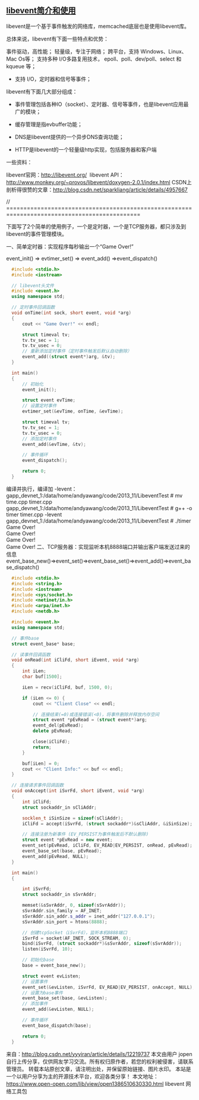 ## [libevent简介和使用](https://www.open-open.com/lib/view/open1386510630330.html)
libevent是一个基于事件触发的网络库，memcached底层也是使用libevent库。

总体来说，libevent有下面一些特点和优势：

事件驱动，高性能；
轻量级，专注于网络； 
跨平台，支持 Windows、Linux、Mac Os等； 
支持多种 I/O多路复用技术， epoll、poll、dev/poll、select 和kqueue 等； 
* 支持 I/O，定时器和信号等事件；

 

libevent有下面几大部分组成：

* 事件管理包括各种IO（socket）、定时器、信号等事件，也是libevent应用最广的模块；

* 缓存管理是指evbuffer功能；

* DNS是libevent提供的一个异步DNS查询功能；

* HTTP是libevent的一个轻量级http实现，包括服务器和客户端

 

一些资料：

libevent官网：http://libevent.org/&nbsp;
libevent API：http://www.monkey.org/~provos/libevent/doxygen-2.0.1/index.html
CSDN上剖析得很赞的文章：http://blog.csdn.net/sparkliang/article/details/4957667</p>

 

// =============================================================================================

 

下面写了2个简单的使用例子，一个是定时器，一个是TCP服务器，都只涉及到libevent的事件管理模块。

 

一、简单定时器：实现程序每秒输出一个“Game Over!”

event_init() => evtimer_set() => event_add() =>event_dispatch()
```cpp
  #include <stdio.h>  
  #include <iostream>  

  // libevent头文件  
  #include <event.h>  
  using namespace std;  

  // 定时事件回调函数  
  void onTime(int sock, short event, void *arg)  
  {  
      cout << "Game Over!" << endl;  

      struct timeval tv;  
      tv.tv_sec = 1;  
      tv.tv_usec = 0;  
      // 重新添加定时事件（定时事件触发后默认自动删除）  
      event_add((struct event*)arg, &tv);  
  }  

  int main()  
  {  
      // 初始化  
      event_init();  

      struct event evTime;  
      // 设置定时事件  
      evtimer_set(&evTime, onTime, &evTime);  

      struct timeval tv;  
      tv.tv_sec = 1;  
      tv.tv_usec = 0;  
      // 添加定时事件  
      event_add(&evTime, &tv);  

      // 事件循环  
      event_dispatch();  

      return 0;  
  }  
  ```
  编译并执行，编译加 -levent：
    gapp_devnet_1:/data/home/andyawang/code/2013_11/LibeventTest # mv time.cpp timer.cpp  
  gapp_devnet_1:/data/home/andyawang/code/2013_11/LibeventTest # g++ -o timer timer.cpp -levent  
  gapp_devnet_1:/data/home/andyawang/code/2013_11/LibeventTest # ./timer   
  Game Over!  
  Game Over!  
  Game Over!  
  Game Over!  二、TCP服务器：实现监听本机8888端口并输出客户端发送过来的信息
event_base_new()=>event_set()=>event_base_set()=>event_add()=>event_base_dispatch()
```cpp
  #include <stdio.h>  
  #include <string.h>  
  #include <iostream>  
  #include <sys/socket.h>      
  #include <netinet/in.h>      
  #include <arpa/inet.h>      
  #include <netdb.h>  

  #include <event.h>  
  using namespace std;  

  // 事件base  
  struct event_base* base;  

  // 读事件回调函数  
  void onRead(int iCliFd, short iEvent, void *arg)  
  {  
      int iLen;  
      char buf[1500];  

      iLen = recv(iCliFd, buf, 1500, 0);  

      if (iLen <= 0) {  
          cout << "Client Close" << endl;  

          // 连接结束(=0)或连接错误(<0)，将事件删除并释放内存空间  
          struct event *pEvRead = (struct event*)arg;  
          event_del(pEvRead);  
          delete pEvRead;  

          close(iCliFd);  
          return;  
      }  

      buf[iLen] = 0;  
      cout << "Client Info:" << buf << endl;  
  }  

  // 连接请求事件回调函数  
  void onAccept(int iSvrFd, short iEvent, void *arg)  
  {  
      int iCliFd;  
      struct sockaddr_in sCliAddr;  

      socklen_t iSinSize = sizeof(sCliAddr);  
      iCliFd = accept(iSvrFd, (struct sockaddr*)&sCliAddr, &iSinSize);  

      // 连接注册为新事件 (EV_PERSIST为事件触发后不默认删除)  
      struct event *pEvRead = new event;  
      event_set(pEvRead, iCliFd, EV_READ|EV_PERSIST, onRead, pEvRead);  
      event_base_set(base, pEvRead);  
      event_add(pEvRead, NULL);  
  }  

  int main()  
  {  

      int iSvrFd;    
      struct sockaddr_in sSvrAddr;  

      memset(&sSvrAddr, 0, sizeof(sSvrAddr));    
      sSvrAddr.sin_family = AF_INET;    
      sSvrAddr.sin_addr.s_addr = inet_addr("127.0.0.1");      
      sSvrAddr.sin_port = htons(8888);     

      // 创建tcpSocket（iSvrFd），监听本机8888端口    
      iSvrFd = socket(AF_INET, SOCK_STREAM, 0);    
      bind(iSvrFd, (struct sockaddr*)&sSvrAddr, sizeof(sSvrAddr));    
      listen(iSvrFd, 10);  

      // 初始化base  
      base = event_base_new();  

      struct event evListen;  
      // 设置事件  
      event_set(&evListen, iSvrFd, EV_READ|EV_PERSIST, onAccept, NULL);  
      // 设置为base事件  
      event_base_set(base, &evListen);  
      // 添加事件  
      event_add(&evListen, NULL);  

      // 事件循环  
      event_base_dispatch(base);  

      return 0;  
  }  
 ```
  来自：http://blog.csdn.net/yyyiran/article/details/12219737
 本文由用户 jopen 自行上传分享，仅供网友学习交流。所有权归原作者，若您的权利被侵害，请联系管理员。
 转载本站原创文章，请注明出处，并保留原始链接、图片水印。
 本站是一个以用户分享为主的开源技术平台，欢迎各类分享！
 本文地址：https://www.open-open.com/lib/view/open1386510630330.html
libevent 网络工具包
